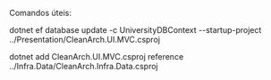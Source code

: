 Comandos úteis:

dotnet ef database update -c UniversityDBContext --startup-project ../Presentation/CleanArch.UI.MVC.csproj

dotnet add CleanArch.UI.MVC.csproj reference ../Infra.Data/CleanArch.Infra.Data.csproj